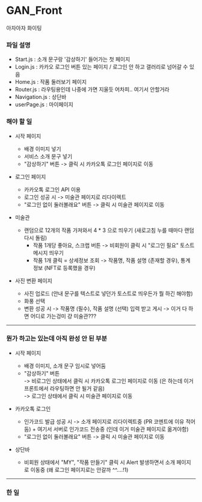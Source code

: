 # GAN_Front
아자아자 화이팅 

### 파일 설명 
* Start.js : 소개 문구랑 '감상하기' 들어가는 첫 페이지
* Login.js : 카카오 로그인 버튼 있는 페이지 / 로그인 안 하고 갤러리로 넘어갈 수 있음
* Home.js : 작품 둘러보기 페이지
* Router.js : 라우팅용인데 나중에 가면 지울듯 어차피.. 여기서 안할거라
* Navigation.js : 상단바
* userPage.js : 마이페이지




### 해야 할 일
* 시작 페이지
  * 배경 이미지 넣기
  * 서비스 소개 문구 넣기
  * "감상하기" 버튼 -> 클릭 시 카카오톡 로그인 페이지로 이동 
  
* 로그인 페이지
  * 카카오톡 로그인 API 이용
  * 로그인 성공 시 -> 미술관 페이지로 리다이렉트
  * "로그인 없이 둘러볼래요" 버튼 -> 클릭 시 미술관 페이지로 이동
  
* 미술관
  * 랜덤으로 12개의 작품 가져와서 4 * 3 으로 띄우기 (새로고침 누를 때마다 랜덤 다시 돌림)
    * 작품 1개당 좋아요, 스크랩 버튼 -> 비회원이 클릭 시 "로그인 필요" 토스트 메시지 띄우기
    * 작품 1개 클릭 = 상세정보 조회 -> 작품명, 작품 설명 (존재할 경우), 통계 정보 (NFT로 등록했을 경우)
  
* 사진 변환 페이지
  * 사진 업로드 (안내 문구를 텍스트로 넣던가 토스트로 띄우든가 뭘 하긴 해야함)
  * 화풍 선택
  * 변환 성공 시 -> 작품명 (필수), 작품 설명 (선택) 입력 받고 게시 -> 이거 다 하면 어디로 가는겅미 걍 미술관???


---  
### 뭔가 하고는 있는데 아직 완성 안 된 부분 
* 시작 페이지
  * 배경 이미지, 소개 문구 임시로 넣어둠
  * "감상하기" 버튼 <br/>
  -> 비로그인 상태에서 클릭 시 카카오톡 로그인 페이지로 이동 (은 하는데 이거 프론트에서 라우팅하면 안 될거 같음)<br/>
  -> 로그인 상태에서 클릭 시 미술관 페이지로 이동
  
* 카카오톡 로그인
  * 인가코드 발급 성공 시 -> 소개 페이지로 리다이렉트중 (PR 코멘트에 이유 적어둠) + 여기서 서버로 인가코드 전송중 (인데 이거 미술관 페이지로 옮겨야함)
  * "로그인 없이 둘러볼래요" 버튼 -> 클릭 시 미술관 페이지로 이동
  
* 상단바
  * 비회원 상태에서 "MY", "작품 만들기" 클릭 시 Alert 발생하면서 소개 페이지로 이동중 (왜 로그인 페이지로는 안갈까 ^^....!1) 

---

### 한 일 
